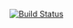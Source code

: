 [![Build Status](https://cloud.drone.io/api/badges/rk134/RetardedDroneCI/status.svg)](https://cloud.drone.io/rk134/RetardedDroneCI)  
